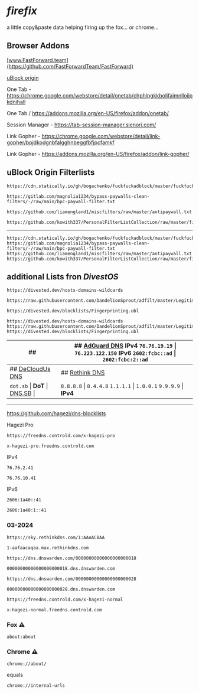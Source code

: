 # *firefix*
a little copy&paste data helping firing up the fox... or chrome...

## Browser Addons

[www.FastForward.team](https://github.com/FastForwardTeam/FastForward)

[uBlock origin](https://github.com/gorhill/uBlock)

One Tab - https://chrome.google.com/webstore/detail/onetab/chphlpgkkbolifaimnlloiipkdnihall

One Tab / https://addons.mozilla.org/en-US/firefox/addon/onetab/

Session Manager - https://tab-session-manager.sienori.com/

Link Gopher - https://chrome.google.com/webstore/detail/link-gopher/bpjdkodgnbfalgghnbeggfbfjpcfamkf

Link Gopher - https://addons.mozilla.org/en-US/firefox/addon/link-gopher/


## uBlock Origin Filterlists

        
```
https://cdn.statically.io/gh/bogachenko/fuckfuckadblock/master/fuckfuckadblock.txt
```

```
https://gitlab.com/magnolia1234/bypass-paywalls-clean-filters/-/raw/main/bpc-paywall-filter.txt
```
        
```
https://github.com/liamengland1/miscfilters/raw/master/antipaywall.txt
```
        
```
https://github.com/kowith337/PersonalFilterListCollection/raw/master/filterlist/specific/AntiAPKMirrorCountdown.txt
```

----

```
https://cdn.statically.io/gh/bogachenko/fuckfuckadblock/master/fuckfuckadblock.txt
https://gitlab.com/magnolia1234/bypass-paywalls-clean-filters/-/raw/main/bpc-paywall-filter.txt
https://github.com/liamengland1/miscfilters/raw/master/antipaywall.txt
https://github.com/kowith337/PersonalFilterListCollection/raw/master/filterlist/specific/AntiAPKMirrorCountdown.txt
```
## additional Lists fron *DivestOS*

```
https://divested.dev/hosts-domains-wildcards
```
```
https://raw.githubusercontent.com/DandelionSprout/adfilt/master/LegitimateURLShortener.txt
```
```
https://divested.dev/blocklists/Fingerprinting.ubl
```

```
https://divested.dev/hosts-domains-wildcards
https://raw.githubusercontent.com/DandelionSprout/adfilt/master/LegitimateURLShortener.txt
https://divested.dev/blocklists/Fingerprinting.ubl
```



| ##                  	| ## [AdGuard DNS](https://adguard-dns.io/) **IPv4** ```76.76.19.19``` \| ```76.223.122.150```  **IPv6** ```2602:fcbc::ad``` \| ```2602:fcbc:2::ad``` 	|
|---------------------------------------------------------------------------------------------------------------------------------------------------------------------------------------------------------------------------------------	|-----------------------------------------------------------------------------------------------------------------------------------------------------	|
| ## [DeCloudUs DNS](https://decloudus.com/)                                                                                                                                                                                            	| ## [Rethink DNS](https://rethinkdns.com/)                                                                                                           	|
| ```dot.sb``` \| **DoT** \|  [DNS.SB](https://dns.sb/)  \|  	| ```8.8.8.8``` \| ```8.4.4.8```  ```1.1.1.1``` \| ```1.0.0.1```  ```9.9.9.9``` \| **IPv4**                                                           	|

-----  

https://github.com/hagezi/dns-blocklists

Hagezi Pro
```
https://freedns.controld.com/x-hagezi-pro
```
```
x-hagezi-pro.freedns.controld.com
```

IPv4
```
76.76.2.41
```
```
76.76.10.41
```

IPv6
```
2606:1a40::41
```
```
2606:1a40:1::41
```

### 03-2024
```
https://sky.rethinkdns.com/1:AAoACBAA
```
```
1-aafaacaqaa.max.rethinkdns.com
```
```
https://dns.dnswarden.com/00000000000000000000018
```
```
00000000000000000000018.dns.dnswarden.com
```

```
https://dns.dnswarden.com/00000000000000000000028
```
```
00000000000000000000028.dns.dnswarden.com
```
```
https://freedns.controld.com/x-hagezi-normal
```
```
x-hagezi-normal.freedns.controld.com
```


### Fox ⚠️
```
about:about
```

### Chrome ⚠️
```
chrome://about/
```
equals
```
chrome://internal-urls
```
